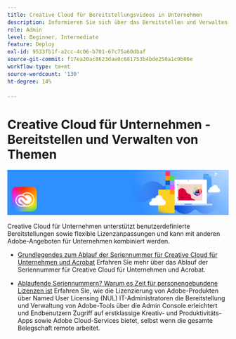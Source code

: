 ```yaml
---
title: Creative Cloud für Bereitstellungsvideos in Unternehmen
description: Informieren Sie sich über das Bereitstellen und Verwalten von Creative Cloud für Unternehmensanwendungen
role: Admin
level: Beginner, Intermediate
feature: Deploy
exl-id: 9533fb1f-a2cc-4c06-b701-67c75a60dbaf
source-git-commit: f17ea20ac8623dae0c681753b4bde250a1c9b06e
workflow-type: tm+mt
source-wordcount: '130'
ht-degree: 14%

---
```


# Creative Cloud für Unternehmen - Bereitstellen und Verwalten von Themen

![Creative Cloud Hero Image](../assets/CCEbanner.png)

Creative Cloud für Unternehmen unterstützt benutzerdefinierte Bereitstellungen sowie flexible Lizenzanpassungen und kann mit anderen Adobe-Angeboten für Unternehmen kombiniert werden.

* [Grundlegendes zum Ablauf der Seriennummer für Creative Cloud für Unternehmen und Acrobat](cceserial.md)
Erfahren Sie mehr über das Ablauf der Seriennummer für Creative Cloud für Unternehmen und Acrobat.

* [Ablaufende Seriennummern? Warum es Zeit für personengebundene Lizenzen ist](nameduserlicensing.md)
Erfahren Sie, wie die Lizenzierung von Adobe-Produkten über Named User Licensing (NUL) IT-Administratoren die Bereitstellung und Verwaltung von Adobe-Tools über die Admin Console erleichtert und Endbenutzern Zugriff auf erstklassige Kreativ- und Produktivitäts-Apps sowie Adobe Cloud-Services bietet, selbst wenn die gesamte Belegschaft remote arbeitet.
